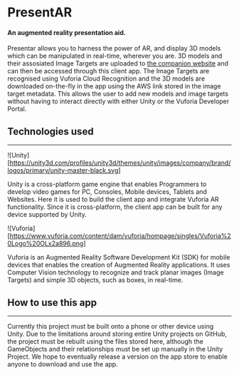 # PresentAR
#### An augmented reality presentation aid.   
Presentar allows you to harness the power of AR, and display 3D models which can be manipulated in real-time, wherever you are. 3D models and their assosiated Image Targets are uploaded to [the companion website](https://presentar.herokuapp.com/) and can then be accessed through this client app. The Image Targets are recognised using Vuforia Cloud Recognition and the 3D models are downloaded on-the-fly in the app using the AWS link stored in the image target metadata. This allows the user to add new models and image targets without having to interact directly with either Unity or the Vuforia Developer Portal.


## Technologies used
----
![Unity][https://unity3d.com/profiles/unity3d/themes/unity/images/company/brand/logos/primary/unity-master-black.svg]   

Unity is a cross-platform game engine that enables Programmers to develop video games for PC, Consoles, Mobile devices, Tablets and Websites. Here it is used to build the client app and integrate Vuforia AR functionality. Since it is cross-platform, the client app can be built for any device supported by Unity.


![Vuforia][https://www.vuforia.com/content/dam/vuforia/hompage/singles/Vuforia%20Logo%20OLx2a896.png]

Vuforia is an Augmented Reality Software Development Kit (SDK) for mobile devices that enables the creation of Augmented Reality applications. It uses Computer Vision technology to recognize and track planar images (Image Targets) and simple 3D objects, such as boxes, in real-time.

## How to use this app  
----  
Currently this project must be built onto a phone or other device using Unity. Due to the limitations around storing entire Unity projects on GitHub, the project must be rebuilt using the files stored here, although the GameObjects and their relationships must be set up manually in the Unity Project. We hope to eventually release a version on the app store to enable anyone to download and use the app.
